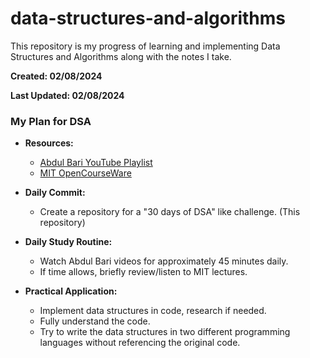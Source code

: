 # data-structures-and-algorithms

This repository is my progress of learning and implementing Data Structures and Algorithms along with the notes I take.

**Created: 02/08/2024**

**Last Updated: 02/08/2024**

### My Plan for DSA

- **Resources:**
  - [Abdul Bari YouTube Playlist](https://www.youtube.com/playlist?list=PLDN4rrl48XKpZkf03iYFl-O29szjTrs_O)
  - [MIT OpenCourseWare](https://www.youtube.com/watch?v=ZA-tUyM_y7s&list=PLUl4u3cNGP63EdVPNLG3ToM6LaEUuStEY)

- **Daily Commit:**
  - Create a repository for a "30 days of DSA" like challenge. (This repository)

- **Daily Study Routine:**
  - Watch Abdul Bari videos for approximately 45 minutes daily.
  - If time allows, briefly review/listen to MIT lectures.

- **Practical Application:**
  - Implement data structures in code, research if needed.
  - Fully understand the code.
  - Try to write the data structures in two different programming languages without referencing the original code.
